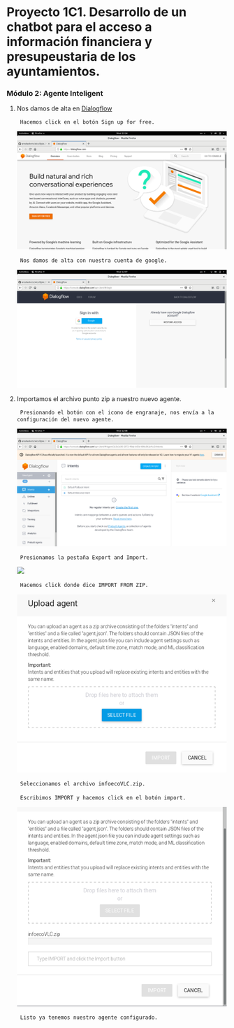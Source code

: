 # **Proyecto 1C1. Desarrollo de un chatbot para el acceso a información financiera y presupeustaria de los ayuntamientos.**

### Módulo 2: Agente Inteligent


1. Nos damos de alta en [Dialogflow](https://dialogflow.com/)
       
        Hacemos click en el botón Sign up for free.
        
    ![](https://github.com/areahackerscivics/Apiai_M2_infoecoVLC/blob/master/Imagen/Sign_in.png)

        Nos damos de alta con nuestra cuenta de google.

    ![](https://github.com/areahackerscivics/Apiai_M2_infoecoVLC/blob/master/Imagen/sign_in_google.png)

2. Importamos el archivo punto zip a nuestro nuevo agente.

        Presionando el botón con el icono de engranaje, nos envía a la configuración del nuevo agente.
        
    ![](https://github.com/areahackerscivics/Apiai_M2_infoecoVLC/blob/master/Imagen/New_Agen.png)

        Presionamos la pestaña Export and Import.

    ![](https://github.com/areahackerscivics/Apiai_M2_infoecoVLC/blob/master/Imagen/Set_new_Agent)
       
        Hacemos click donde dice IMPORT FROM ZIP.
 
    ![](https://github.com/areahackerscivics/Apiai_M2_infoecoVLC/blob/master/Imagen/Import_zip.png)
 
        Seleccionamos el archivo infoecoVLC.zip.

        Escribimos IMPORT y hacemos click en el botón import.

    ![](https://github.com/areahackerscivics/Apiai_M2_infoecoVLC/blob/master/Imagen/type_import.png)

        Listo ya tenemos nuestro agente configurado.
        




